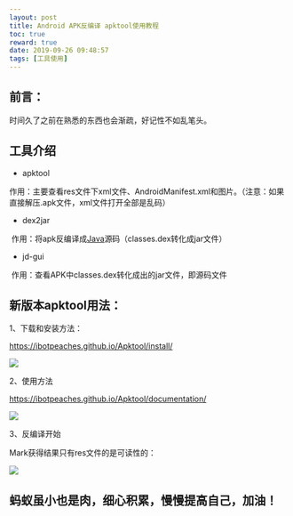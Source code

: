 ```yaml
---
layout: post
title: Android APK反编译 apktool使用教程
toc: true
reward: true
date: 2019-09-26 09:48:57
tags: [工具使用]
---
```

## 前言：

时间久了之前在熟悉的东西也会渐疏，好记性不如乱笔头。

## 工具介绍

- apktool  

​     作用：主要查看res文件下xml文件、AndroidManifest.xml和图片。（注意：如果直接解压.apk文件，xml文件打开全部是乱码）

- dex2jar

​     作用：将apk反编译成[Java](http://lib.csdn.net/base/javaee)源码（classes.dex转化成jar文件）

- jd-gui

​     作用：查看APK中classes.dex转化成出的jar文件，即源码文件
<!--more-->

## 新版本apktool用法：

1、下载和安装方法：

https://ibotpeaches.github.io/Apktool/install/

![](https://thumbnail0.baidupcs.com/thumbnail/38e813d52e3dfc10234ae12835819ff7?fid=3761439320-250528-346821393816278&time=1569459600&rt=sh&sign=FDTAER-DCb740ccc5511e5e8fedcff06b081203-Z3HFxH7YdDPEq0mUN8y6UzOnddE%3D&expires=8h&chkv=0&chkbd=0&chkpc=&dp-logid=460436671360346953&dp-callid=0&size=c710_u400&quality=100&vuk=-&ft=video)

2、使用方法

https://ibotpeaches.github.io/Apktool/documentation/

![](https://thumbnail0.baidupcs.com/thumbnail/b2f82f60dfcffa6927c2d670daa72d38?fid=3761439320-250528-558451696215383&time=1569459600&rt=sh&sign=FDTAER-DCb740ccc5511e5e8fedcff06b081203-CsFMBIHt1kd3a8Va1ABYkxhUg9I%3D&expires=8h&chkv=0&chkbd=0&chkpc=&dp-logid=460411839476402063&dp-callid=0&size=c710_u400&quality=100&vuk=-&ft=video)

3、反编译开始

Mark获得结果只有res文件的是可读性的：

![](https://thumbnail0.baidupcs.com/thumbnail/f9ced22da6e5c604c33ff6227c86ddb6?fid=3761439320-250528-1034439241785614&time=1569459600&rt=sh&sign=FDTAER-DCb740ccc5511e5e8fedcff06b081203-nRulMxiMtqZORfZtt33jt7cyZPo%3D&expires=8h&chkv=0&chkbd=0&chkpc=&dp-logid=460498225017852308&dp-callid=0&size=c710_u400&quality=100&vuk=-&ft=video)



## 蚂蚁虽小也是肉，细心积累，慢慢提高自己，加油！
